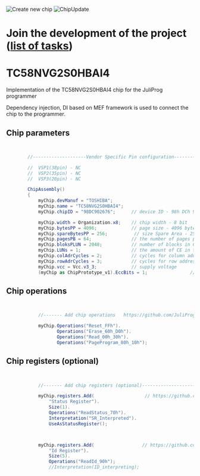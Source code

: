 ![Create new chip](https://github.com/JuliProg/TC58NVG2S0HBAI4/workflows/Create%20new%20chip/badge.svg?event=repository_dispatch)
![ChipUpdate](https://github.com/JuliProg/TC58NVG2S0HBAI4/workflows/ChipUpdate/badge.svg)
# Join the development of the project ([list of tasks](https://github.com/users/JuliProg/projects/1))


# TC58NVG2S0HBAI4
Implementation of the TC58NVG2S0HBAI4 chip for the JuliProg programmer

Dependency injection, DI based on MEF framework is used to connect the chip to the programmer.

<section class = "listing">

# Chip parameters
```c#


        //--------------------Vendor Specific Pin configuration---------------------------

        //  VSP1(38pin) - NC    
        //  VSP2(35pin) - NC
        //  VSP3(20pin) - NC

        ChipAssembly()
        {
            myChip.devManuf = "TOSHIBA";
            myChip.name = "TC58NVG2S0HBAI4";
            myChip.chipID = "98DC902676";      // device ID - 98h DCh 90h 26h 76h

            myChip.width = Organization.x8;    // chip width - 8 bit
            myChip.bytesPP = 4096;             // page size - 4096 byte (4Kb)
            myChip.spareBytesPP = 256;          // size Spare Area - 256 byte
            myChip.pagesPB = 64;               // the number of pages per block - 64 
            myChip.bloksPLUN = 2048;           // number of blocks in CE - 1024
            myChip.LUNs = 1;                   // the amount of CE in the chip
            myChip.colAdrCycles = 2;           // cycles for column addressing
            myChip.rowAdrCycles = 3;           // cycles for row addressing 
            myChip.vcc = Vcc.v3_3;             // supply voltage
            (myChip as ChipPrototype_v1).EccBits = 1;                // required Ecc bits for each 512 bytes

```
# Chip operations
```c#


            //------- Add chip operations   https://github.com/JuliProg/Wiki#command-set---------------------------------------------------

            myChip.Operations("Reset_FFh").
                   Operations("Erase_60h_D0h").
                   Operations("Read_00h_30h").
                   Operations("PageProgram_80h_10h");

```
# Chip registers (optional)
```c#


            //------- Add chip registers (optional)----------------------------------------------------

            myChip.registers.Add(                   // https://github.com/JuliProg/Wiki/wiki/StatusRegister
                "Status Register").
                Size(1).
                Operations("ReadStatus_70h").
                Interpretation("SR_Interpreted").   
                UseAsStatusRegister();



            myChip.registers.Add(                  // https://github.com/JuliProg/Wiki/wiki/ID-Register
                "Id Register").
                Size(5).
                Operations("ReadId_90h");               
                //Interpretation(ID_interpreting);          

```
</section>















